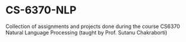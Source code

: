 # CS-6370-NLP
Collection of assignments and projects done during the course CS6370 Natural Language Processing (taught by Prof. Sutanu Chakraborti)

